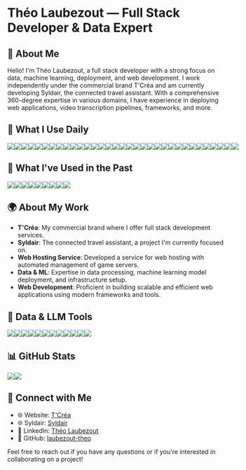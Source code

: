 # Théo Laubezout — Full Stack Developer & Data Expert

## 👋 About Me

Hello! I'm Théo Laubezout, a full stack developer with a strong focus on data, machine learning, deployment, and web development. I work independently under the commercial brand T'Créa and am currently developing Syldair, the connected travel assistant. With a comprehensive 360-degree expertise in various domains, I have experience in deploying web applications, video transcription pipelines, frameworks, and more.

## 🚀 What I Use Daily

<div style="display:flex;">
  <img src="https://img.shields.io/static/v1?label=&message=React&color=0088CC&logo=React&logoColor=white&style=flat-square">
  <img src="https://img.shields.io/static/v1?label=&message=React%20Native&color=61DAFB&logo=React&logoColor=white&style=flat-square">
  <img src="https://img.shields.io/static/v1?label=&message=NestJS&color=E0234E&logo=NestJS&logoColor=white&style=flat-square">
  <img src="https://img.shields.io/static/v1?label=&message=Docker&color=086DD7&logo=Docker&logoColor=white&style=flat-square">
  <img src="https://img.shields.io/static/v1?label=&message=MongoDB&color=47A248&logo=MongoDB&logoColor=white&style=flat-square">
  <img src="https://img.shields.io/static/v1?label=&message=NodeJS&color=339933&logo=Node.js&logoColor=white&style=flat-square">
  <img src="https://img.shields.io/static/v1?label=&message=Git&color=F05032&logo=Git&logoColor=white&style=flat-square">
  <img src="https://img.shields.io/static/v1?label=&message=Python&color=3776AB&logo=Python&logoColor=white&style=flat-square">
  <img src="https://img.shields.io/static/v1?label=&message=TensorFlow&color=FF6F00&logo=TensorFlow&logoColor=white&style=flat-square">
  <img src="https://img.shields.io/static/v1?label=&message=Kubernetes&color=326CE5&logo=Kubernetes&logoColor=white&style=flat-square">
  <img src="https://img.shields.io/static/v1?label=&message=Cordova&color=35434A&logo=Cordova&logoColor=white&style=flat-square">
  <img src="https://img.shields.io/static/v1?label=&message=Bash&color=4EAA25&logo=GNU-Bash&logoColor=white&style=flat-square">
  <img src="https://img.shields.io/static/v1?label=&message=TailwindCSS&color=06B6D4&logo=TailwindCSS&logoColor=white&style=flat-square">
  <img src="https://img.shields.io/static/v1?label=&message=ExpressJS&color=000000&logo=Express&logoColor=white&style=flat-square">
  <img src="https://img.shields.io/static/v1?label=&message=Golang&color=00ADD8&logo=Go&logoColor=white&style=flat-square">
  <img src="https://img.shields.io/static/v1?label=&message=Grafana&color=F46800&logo=Grafana&logoColor=white&style=flat-square">
  <img src="https://img.shields.io/static/v1?label=&message=HTML&color=E34F26&logo=HTML5&logoColor=white&style=flat-square">
  <img src="https://img.shields.io/static/v1?label=&message=Ionic&color=3880FF&logo=Ionic&logoColor=white&style=flat-square">
  <img src="https://img.shields.io/static/v1?label=&message=CSS&color=1572B6&logo=CSS3&logoColor=white&style=flat-square">
  <img src="https://img.shields.io/static/v1?label=&message=JavaScript&color=F7DF1E&logo=JavaScript&logoColor=black&style=flat-square">
  <img src="https://img.shields.io/static/v1?label=&message=TypeScript&color=3178C6&logo=TypeScript&logoColor=white&style=flat-square">
  <img src="https://img.shields.io/static/v1?label=&message=MariaDB&color=003545&logo=MariaDB&logoColor=white&style=flat-square">
  <img src="https://img.shields.io/static/v1?label=&message=Mocha&color=8D6748&logo=Mocha&logoColor=white&style=flat-square">
  <img src="https://img.shields.io/static/v1?label=&message=Nginx&color=009639&logo=Nginx&logoColor=white&style=flat-square">
  <img src="https://img.shields.io/static/v1?label=&message=PostgreSQL&color=336791&logo=PostgreSQL&logoColor=white&style=flat-square">
  <img src="https://img.shields.io/static/v1?label=&message=Postman&color=FF6C37&logo=Postman&logoColor=white&style=flat-square">
  <img src="https://img.shields.io/static/v1?label=&message=Sass&color=CC6699&logo=Sass&logoColor=white&style=flat-square">
  <img src="https://img.shields.io/static/v1?label=&message=VueJS&color=4FC08D&logo=Vue.js&logoColor=white&style=flat-square">
  <img src="https://img.shields.io/static/v1?label=&message=Next.js&color=000000&logo=Next.js&logoColor=white&style=flat-square">
  <img src="https://img.shields.io/static/v1?label=&message=Vercel&color=000000&logo=Vercel&logoColor=white&style=flat-square">
  <img src="https://img.shields.io/static/v1?label=&message=SQLite&color=003B46&logo=SQLite&logoColor=white&style=flat-square">
  <img src="https://img.shields.io/static/v1?label=&message=Puppeteer&color=40B5A4&logo=Puppeteer&logoColor=white&style=flat-square">
  <img src="https://img.shields.io/static/v1?label=&message=FFmpeg&color=007808&logo=FFmpeg&logoColor=white&style=flat-square">
</div>

## 🧩 What I've Used in the Past

<div style="display:flex;">
  <img src="https://img.shields.io/static/v1?label=&message=PHP&color=777BB4&logo=PHP&logoColor=white&style=flat-square">
  <img src="https://img.shields.io/static/v1?label=&message=Laravel&color=FF2D20&logo=Laravel&logoColor=white&style=flat-square">
  <img src="https://img.shields.io/static/v1?label=&message=Symfony&color=000000&logo=Symfony&logoColor=white&style=flat-square">
  <img src="https://img.shields.io/static/v1?label=&message=Unreal%20Engine%204&color=0E1128&logo=UnrealEngine&logoColor=white&style=flat-square">
  <img src="https://img.shields.io/static/v1?label=&message=Bootstrap&color=7952B3&logo=Bootstrap&logoColor=white&style=flat-square">
  <img src="https://img.shields.io/static/v1?label=&message=ElectronJS&color=47848F&logo=Electron&logoColor=white&style=flat-square">
  <img src="https://img.shields.io/static/v1?label=&message=Java&color=007396&logo=Java&logoColor=white&style=flat-square">
  <img src="https://img.shields.io/static/v1?label=&message=MySQL&color=4479A1&logo=MySQL&logoColor=white&style=flat-square">
  <img src="https://img.shields.io/static/v1?label=&message=XAMPP&color=FB7A24&logo=XAMPP&logoColor=white&style=flat-square">
</div>

## 🌍 About My Work

- **T'Créa**: My commercial brand where I offer full stack development services.
- **Syldair**: The connected travel assistant, a project I'm currently focused on.
- **Web Hosting Service**: Developed a service for web hosting with automated management of game servers.
- **Data & ML**: Expertise in data processing, machine learning model deployment, and infrastructure setup.
- **Web Development**: Proficient in building scalable and efficient web applications using modern frameworks and tools.

## 🧠 Data & LLM Tools

<div style="display:flex;">
  <img src="https://img.shields.io/static/v1?label=&message=RAG&color=blue&logoColor=white&style=flat-square">
  <img src="https://img.shields.io/static/v1?label=&message=Cloud%20Deploy&color=blue&logoColor=white&style=flat-square">
  <img src="https://img.shields.io/static/v1?label=&message=Jupyter&color=orange&logo=Jupyter&logoColor=white&style=flat-square">
  <img src="https://img.shields.io/static/v1?label=&message=Google%20Cloud%20Code&color=4285F4&logo=GoogleCloud&logoColor=white&style=flat-square">
  <img src="https://img.shields.io/static/v1?label=&message=Gemini&color=blue&logoColor=white&style=flat-square">
  <img src="https://img.shields.io/static/v1?label=&message=Ollama&color=blue&logoColor=white&style=flat-square">
  <img src="https://img.shields.io/static/v1?label=&message=HuggingFace&color=blue&logo=HuggingFace&logoColor=white&style=flat-square">
  <img src="https://img.shields.io/static/v1?label=&message=Label%20Studio&color=blue&logoColor=white&style=flat-square">
  <img src="https://img.shields.io/static/v1?label=&message=TensorBoard&color=FF6F00&logo=TensorFlow&logoColor=white&style=flat-square">
  <img src="https://img.shields.io/static/v1?label=&message=Kaggle&color=20BEFF&logo=Kaggle&logoColor=white&style=flat-square">
  <img src="https://img.shields.io/static/v1?label=&message=Apache%20Airflow&color=017CEE&logo=ApacheAirflow&logoColor=white&style=flat-square">
  <img src="https://img.shields.io/static/v1?label=&message=Neo4j&color=008CC1&logo=Neo4j&logoColor=white&style=flat-square">
</div>

## 📊 GitHub Stats

<div style="display:flex;">
  <img src="https://github-readme-stats-five-dun-41.vercel.app/api/top-langs/?username=laubezout-theo&layout=compact">
  <img src="https://github-readme-stats-five-dun-41.vercel.app/api?username=laubezout-theo&show_icons=true&hide_border=false&line_height=20&title_color=2d5ded&show_owner=true&hide_rank=true&number_format=long&hide=stars">
</div>

## 📡 Connect with Me

- 🌐 Website: [T'Créa](https://t-crea.fr/)
- 🌐 Syldair: [Syldair](https://www.syldair.com/)
- 💼 LinkedIn: [Théo Laubezout](https://fr.linkedin.com/in/laubezout-theo)
- 🐙 GitHub: [laubezout-theo](https://github.com/laubezout-theo)

Feel free to reach out if you have any questions or if you're interested in collaborating on a project!
